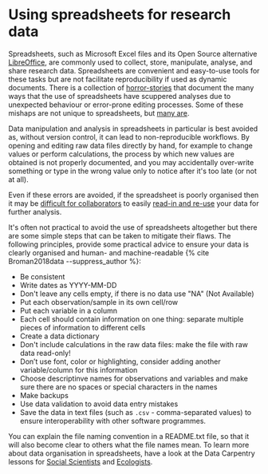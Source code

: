 # Using spreadsheets for research data

Spreadsheets, such as Microsoft Excel files and its Open Source alternative [LibreOffice](www.libreoffice.org), are commonly used to collect, store, manipulate, analyse, and share research data.
Spreadsheets are convenient and easy-to-use tools for these tasks but are not facilitate reproducibility
if used as dynamic documents.
There is a collection of [horror-stories](http://www.eusprig.org/horror-stories.htm) that document the many ways that the use of spreadsheets have scuppered analyses due to unexpected behaviour or error-prone
editing processes.
Some of these mishaps are not unique to spreadsheets, but [many are](https://doi.org/10.1186/s13059-016-1044-7).

Data manipulation and analysis in spreadsheets in particular is best avoided as, without version control, it can lead to non-reproducible workflows.
By opening and editing raw data files directly by hand, for example to change values or perform calculations, the process by which new values are obtained is not properly documented, and you may accidentally over-write something or type in the wrong value only to notice after it's too late (or not at all).

Even if these errors are avoided, if the spreadsheet is poorly organised then it may be [difficult for collaborators](https://luisdva.github.io/pls-don't-do-this/) to easily [read-in and re-use](#FAIR) your
data for further analysis.

It's often not practical to avoid the use of spreadsheets altogether but there are some simple steps that can be taken
to mitigate their flaws.
The following principles, provide some practical advice to ensure your data is clearly organised and human- and machine-readable {% cite Broman2018data --suppress_author %}:

- Be consistent
- Write dates as YYYY-MM-DD
- Don't leave any cells empty, if there is no data use "NA" (Not Available)
- Put each observation/sample in its own cell/row
- Put each variable in a column
- Each cell should contain information on one thing: separate multiple pieces of information to different cells
- Create a data dictionary
- Don't include calculations in the raw data files: make the file with raw data read-only!
- Don’t use font, color or highlighting, consider adding another variable/column for this information
- Choose descriptinve names for observations and variables and make sure there are no spaces or special characters in the names
- Make backups
- Use data validation to avoid data entry mistakes
- Save the data in text files (such as `.csv` - comma-separated values) to ensure interoperability with other software programmes.

You can explain the file naming convention in a README.txt file, so that it will also become clear to others what the file names mean.
To learn more about data organisation in spreadsheets, have a look at the Data Carpentry lessons for [Social Scientists](https://datacarpentry.org/spreadsheets-socialsci/) and [Ecologists](https://datacarpentry.org/spreadsheet-ecology-lesson/).
